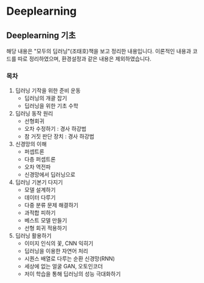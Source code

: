 # Deeplearning

## Deeplearning 기초
해당 내용은 "모두의 딥러닝"(조태호)책을 보고 정리한 내용입니다. 
이론적인 내용과 코드를 따로 정리하였으며, 환경설정과 같은 내용은 제외하였습니다.
 
### 목차
1. 딥러닝 기작을 위한 준비 운동
   - 딥러닝의 개괄 잡기
   - 딥러닝을 위한 기초 수학
2. 딥러닝 동작 원리
   - 선형회귀
   - 오차 수정하기 : 경사 하강법
   - 참 거짓 판단 장치 : 경사 하강법
3. 신경망의 이해
   - 퍼셉트론
   - 다층 퍼셉트론
   - 오차 역전파
   - 신경망에서 딥러닝으로
4. 딥러닝 기본기 다지기
   - 모델 설계하기
   - 데이터 다루기
   - 다중 분류 문제 해결하기
   - 과적합 피하기
   - 베스트 모델 만들기
   - 선형 회귀 적용하기
5. 딥러닝 활용하기
   - 이미지 인식의 꽃, CNN 익히기
   - 딥러닝을 이용한 자연어 처리
   - 시퀀스 배열로 다루는 순환 신경망(RNN)
   - 세상에 없는 얼굴 GAN, 오토인코더
   - 저이 학습을 통해 딥러닝의 성능 극대화하기
